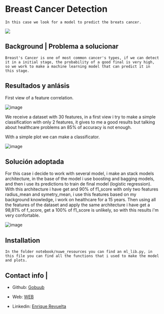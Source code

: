 # Breast Cancer Detection

    In this case we look for a model to predict the breats cancer.
    
<p align=”center”> <img src='https://encrypted-tbn0.gstatic.com/images?q=tbn:ANd9GcSO9_MwfWPArG6IdpgFJmtw6FVhIp_PtZYyhw&usqp=CAU'/> </p>


## Background | Problema a solucionar
    
    Breast's Cancer is one of most common cancer's types, if we can detect it in a initial stage, the probability of a good final is very high, so we work to make a machine learning model that can predict it in this stage.
    

## Resultados y anlásis 

First view of a feature correlation.

![image](https://github.com/Gobuub/Repte-4-for-Nuwe/blob/main/images/Breast%20Cancer%20Train_correlation_matrix.png)

We receive a dataset with 30 features, in a first view i try to make a simple classification with only 2 features, it gives to me a good results but talking about healthcare problems an 85% of accuracy is not enough.

With a simple plot we can make a classificator.

![image](https://github.com/Gobuub/Repte-4-for-Nuwe/blob/main/images/radius_mean_vs_symmetry_mean_scatter.png)

## Solución adoptada

For this case i decide to work with several model, i make an stack models architecture, in the base of the model i use boosting and bagging models, and then i use its predictions to train de final model (logistic regression).
With this architecture i have get and 90% of f1_score with only two features radius_mean and symetry_mean, i use this features based on my background knowledge, i work on healthcare for a 15 years.
Then using all the features of the dataset and apply the same architecture i have get a 98,81% of f_score, get a 100% of f1_score is unlikely, so with this results i'm very confortable.

![image](https://encrypted-tbn0.gstatic.com/images?q=tbn:ANd9GcQwDBEoFKZ2lxkS70Hopc89M1j8Vhik6smOlQ&usqp=CAU)

## Installation

    In the folder notebook/nuwe_resources you can find an ml_lib.py, in this file you can find all the functions that i used to make the model and plots.

## Contact info | 

 + Github: [Gobuub](https://github.com/Gobuub)

 + Web: [WEB](https://enriquerevueltagarcia.com/)

 + Linkedin: [Enrique Revuelta](https://www.linkedin.com/in/kike-rev/)
